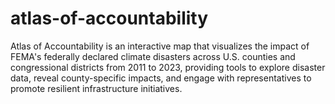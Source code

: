 # atlas-of-accountability
 Atlas of Accountability is an interactive map that visualizes the impact of FEMA's federally declared climate disasters across U.S. counties and congressional districts from 2011 to 2023, providing tools to explore disaster data, reveal county-specific impacts, and engage with representatives to promote resilient infrastructure initiatives.
